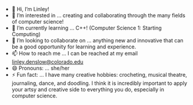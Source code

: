 - 👋 Hi, I’m Linley!
- 👀 I’m interested in ... creating and collaborating through the many fields of computer science!  
- 🌱 I’m currently learning ... C++! (Computer Science 1: Starting Computing)
- 💞️ I’m looking to collaborate on ... anything new and innovative that can be a good opportunity for learning and experience. 
- 📫 How to reach me ... I can be reached at my email linley.denslow@colorado.edu
- 😄 Pronouns: ... she/her
- ⚡ Fun fact: ... I have many creative hobbies: crocheting, musical theatre, journaling, dance, and doodling. I think it is incredibly important to apply your artsy and creative side to everything you do, especially in computer science. 

<!---
lide4293/lide4293 is a ✨ special ✨ repository because its `README.md` (this file) appears on your GitHub profile.
You can click the Preview link to take a look at your changes.
--->
